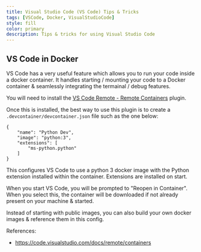 ```yaml
---
title: Visual Studio Code (VS Code) Tips & Tricks
tags: [VSCode, Docker, VisualStudioCode]
style: fill
color: primary
description: Tips & tricks for using Visual Studio Code
---
```



## VS Code in Docker
VS Code has a very useful feature which allows you to run your code inside a docker container.  It handles starting / mounting your code to a Docker container & seamlessly integrating the termainal / debug features.


You will need to install the [VS Code Remote - Remote Containers](https://marketplace.visualstudio.com/items?itemName=ms-vscode-remote.remote-containers) plugin.

Once this is installed, the best way to use this plugin is to create a ```.devcontainer/devcontainer.json``` file such as the one below:

```
{
    "name": "Python Dev",
    "image": "python:3",
    "extensions": [
        "ms-python.python"
    ]
}
```

This configures VS Code to use a python 3 docker image with the Python extension installed within the container.  Extensions are installed on start.


When you start VS Code, you will be prompted to "Reopen in Container".  When you select this, the container will be downloaded if not already present on your machine & started.

Instead of starting with public images, you can also build your own docker images & reference them in this config.


References:
+ <https://code.visualstudio.com/docs/remote/containers>
